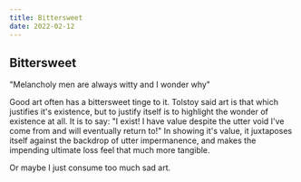 ```yaml
---
title: Bittersweet
date: 2022-02-12
---
```


## Bittersweet

"Melancholy men are always witty and I wonder why"

Good art often has a bittersweet tinge to it. Tolstoy said art is that which justifies it's existence, but to justify itself is to highlight the wonder of existence at all. It is to say: "I exist! I have value despite the utter void I've come from and will eventually return to!" In showing it's value, it juxtaposes itself against the backdrop of utter impermanence, and makes the impending ultimate loss feel that much more tangible.

Or maybe I just consume too much sad art.
